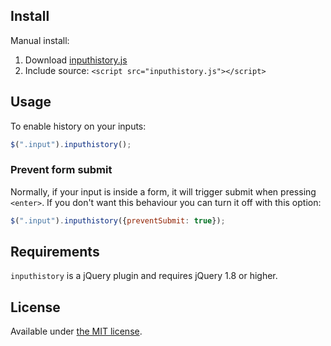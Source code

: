 ## Install

Manual install:  
  1. Download [inputhistory.js](https://github.com/erming/inputhistory/blob/gh-pages/src/inputhistory.js)
  2. Include source: `<script src="inputhistory.js"></script>`

## Usage

To enable history on your inputs:

```js
$(".input").inputhistory();
```

### Prevent form submit

Normally, if your input is inside a form, it will trigger submit when pressing `<enter>`. If you don't want this behaviour you can turn it off with this option:

```js
$(".input").inputhistory({preventSubmit: true});
```

## Requirements

`inputhistory` is a jQuery plugin and requires jQuery 1.8 or higher.

## License

Available under [the MIT license](http://mths.be/mit).
